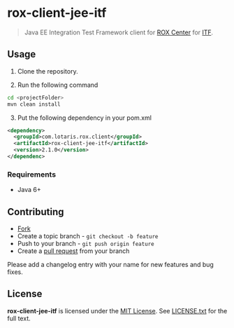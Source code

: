 # rox-client-jee-itf

> Java EE Integration Test Framework client for [ROX Center](https://github.com/lotaris/rox-center) for [ITF](https://github.com/lotaris/jee-itf).

## Usage

1. Clone the repository.

2. Run the following command

```bash
cd <projectFolder>
mvn clean install
```

3. Put the following dependency in your pom.xml

```xml
<dependency>
  <groupId>com.lotaris.rox.client</groupId>
  <artifactId>rox-client-jee-itf</artifactId>
  <version>2.1.0</version>
</dependenc>
```

### Requirements

* Java 6+

## Contributing

* [Fork](https://help.github.com/articles/fork-a-repo)
* Create a topic branch - `git checkout -b feature`
* Push to your branch - `git push origin feature`
* Create a [pull request](http://help.github.com/pull-requests/) from your branch

Please add a changelog entry with your name for new features and bug fixes.

## License

**rox-client-jee-itf** is licensed under the [MIT License](http://opensource.org/licenses/MIT).
See [LICENSE.txt](LICENSE.txt) for the full text.
